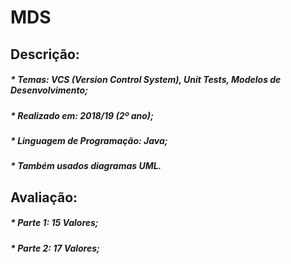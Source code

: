 # MDS

## Descrição:
##### * Temas: VCS (Version Control System), Unit Tests, Modelos de Desenvolvimento;
##### * Realizado em: 2018/19 (2º ano);
##### * Linguagem de Programação: Java;
##### * Também usados diagramas UML.

## Avaliação:
##### * Parte 1: 15 Valores;
##### * Parte 2: 17 Valores;
